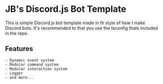 # JB's Discord.js Bot Template

This is simple Discord.js bot template made in th style of how I make Discord bots. It's recommended to that you use the tsconfig thats included in the repo.

## Features
    - Dynamic event system
    - Modular command system
    - Modular interaction system
    - Logger
    - and more...

